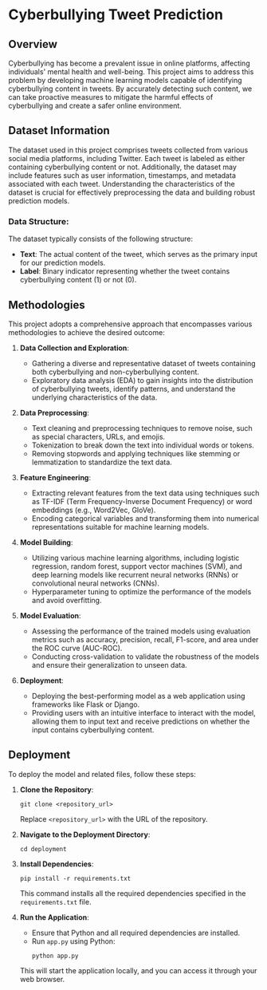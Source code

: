 # Cyberbullying Tweet Prediction

## Overview
Cyberbullying has become a prevalent issue in online platforms, affecting individuals' mental health and well-being. This project aims to address this problem by developing machine learning models capable of identifying cyberbullying content in tweets. By accurately detecting such content, we can take proactive measures to mitigate the harmful effects of cyberbullying and create a safer online environment.

## Dataset Information
The dataset used in this project comprises tweets collected from various social media platforms, including Twitter. Each tweet is labeled as either containing cyberbullying content or not. Additionally, the dataset may include features such as user information, timestamps, and metadata associated with each tweet. Understanding the characteristics of the dataset is crucial for effectively preprocessing the data and building robust prediction models.

### Data Structure:
The dataset typically consists of the following structure:

- **Text**: The actual content of the tweet, which serves as the primary input for our prediction models.
- **Label**: Binary indicator representing whether the tweet contains cyberbullying content (1) or not (0).

## Methodologies
This project adopts a comprehensive approach that encompasses various methodologies to achieve the desired outcome:

1. **Data Collection and Exploration**:
   - Gathering a diverse and representative dataset of tweets containing both cyberbullying and non-cyberbullying content.
   - Exploratory data analysis (EDA) to gain insights into the distribution of cyberbullying tweets, identify patterns, and understand the underlying characteristics of the data.

2. **Data Preprocessing**:
   - Text cleaning and preprocessing techniques to remove noise, such as special characters, URLs, and emojis.
   - Tokenization to break down the text into individual words or tokens.
   - Removing stopwords and applying techniques like stemming or lemmatization to standardize the text data.

3. **Feature Engineering**:
   - Extracting relevant features from the text data using techniques such as TF-IDF (Term Frequency-Inverse Document Frequency) or word embeddings (e.g., Word2Vec, GloVe).
   - Encoding categorical variables and transforming them into numerical representations suitable for machine learning models.

4. **Model Building**:
   - Utilizing various machine learning algorithms, including logistic regression, random forest, support vector machines (SVM), and deep learning models like recurrent neural networks (RNNs) or convolutional neural networks (CNNs).
   - Hyperparameter tuning to optimize the performance of the models and avoid overfitting.

5. **Model Evaluation**:
   - Assessing the performance of the trained models using evaluation metrics such as accuracy, precision, recall, F1-score, and area under the ROC curve (AUC-ROC).
   - Conducting cross-validation to validate the robustness of the models and ensure their generalization to unseen data.

6. **Deployment**:
   - Deploying the best-performing model as a web application using frameworks like Flask or Django.
   - Providing users with an intuitive interface to interact with the model, allowing them to input text and receive predictions on whether the input contains cyberbullying content.

## Deployment
To deploy the model and related files, follow these steps:

1. **Clone the Repository**: 
   ```
   git clone <repository_url>
   ```
   Replace `<repository_url>` with the URL of the repository.

2. **Navigate to the Deployment Directory**: 
   ```
   cd deployment
   ```

3. **Install Dependencies**: 
   ```
   pip install -r requirements.txt
   ```
   This command installs all the required dependencies specified in the `requirements.txt` file.

4. **Run the Application**: 
   - Ensure that Python and all required dependencies are installed.
   - Run `app.py` using Python:
     ```
     python app.py
     ```

   This will start the application locally, and you can access it through your web browser.
